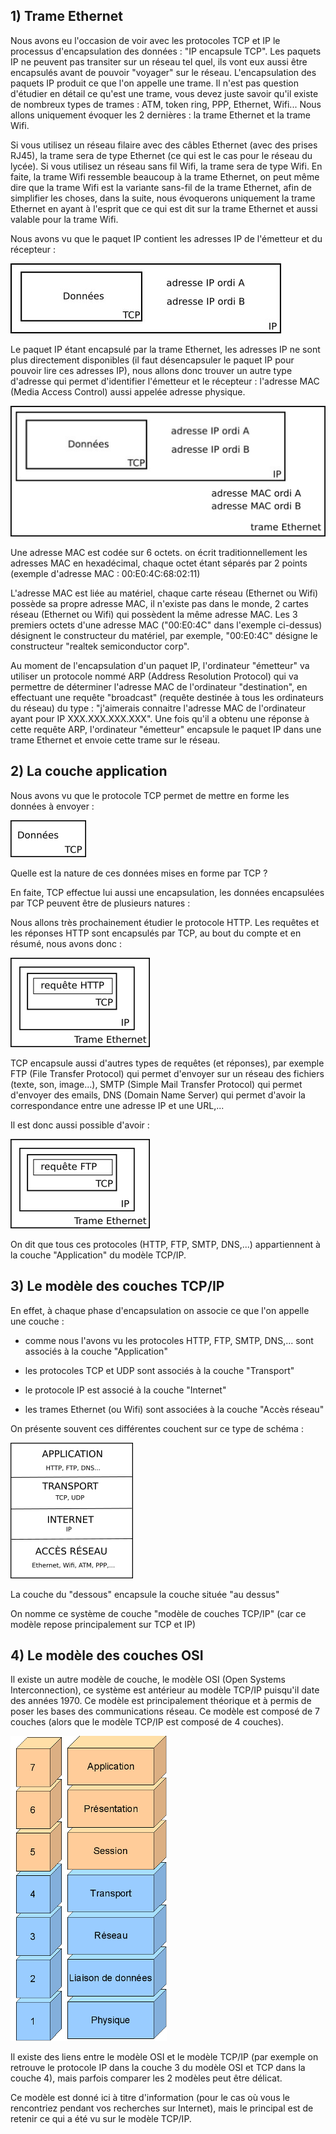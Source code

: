 ## 1) Trame Ethernet

Nous avons eu l'occasion de voir avec les protocoles TCP et IP le processus d'encapsulation des données : "IP encapsule TCP". Les paquets IP ne peuvent pas transiter sur un réseau tel quel, ils vont eux aussi être encapsulés avant de pouvoir "voyager" sur le réseau. L'encapsulation des paquets IP produit ce que l'on appelle une trame. Il n'est pas question d'étudier en détail ce qu'est une trame, vous devez juste savoir qu'il existe de nombreux types de trames : ATM, token ring, PPP, Ethernet, Wifi... Nous allons uniquement évoquer les 2 dernières : la trame Ethernet et la trame Wifi.

Si vous utilisez un réseau filaire avec des câbles Ethernet (avec des prises RJ45), la trame sera de type Ethernet (ce qui est le cas pour le réseau du lycée). Si vous utilisez un réseau sans fil Wifi, la trame sera de type Wifi. En faite, la trame Wifi ressemble beaucoup à la trame Ethernet, on peut même dire que la trame Wifi est la variante sans-fil de la trame Ethernet, afin de simplifier les choses, dans la suite, nous évoquerons uniquement la trame Ethernet en ayant à l'esprit que ce qui est dit sur la trame Ethernet et aussi valable pour la trame Wifi.

Nous avons vu que le paquet IP contient les adresses IP de l'émetteur et du récepteur :

![](img/c18c_1.jpg)

Le paquet IP étant encapsulé par la trame Ethernet, les adresses IP ne sont plus directement disponibles (il faut désencapsuler le paquet IP pour pouvoir lire ces adresses IP), nous allons donc trouver un autre type d'adresse qui permet d'identifier l'émetteur et le récepteur : l'adresse MAC (Media Access Control) aussi appelée adresse physique.

![](img/c18c_2.png)

Une adresse MAC est codée sur 6 octets. on écrit traditionnellement les adresses MAC en hexadécimal, chaque octet étant séparés par 2 points (exemple d'adresse MAC : 00:E0:4C:68:02:11)

L'adresse MAC est liée au matériel, chaque carte réseau (Ethernet ou Wifi) possède sa propre adresse MAC, il n'existe pas dans le monde, 2 cartes réseau (Ethernet ou Wifi) qui possèdent la même adresse MAC. Les 3 premiers octets d'une adresse MAC ("00:E0:4C" dans l'exemple ci-dessus) désignent le constructeur du matériel, par exemple, "00:E0:4C" désigne le constructeur "realtek semiconductor corp".

Au moment de l'encapsulation d'un paquet IP, l'ordinateur "émetteur" va utiliser un protocole nommé ARP (Address Resolution Protocol) qui va permettre de déterminer l'adresse MAC de l'ordinateur "destination", en effectuant une requête "broadcast" (requête destinée à tous les ordinateurs du réseau) du type : "j'aimerais connaitre l'adresse MAC de l'ordinateur ayant pour IP XXX.XXX.XXX.XXX". Une fois qu'il a obtenu une réponse à cette requête ARP, l'ordinateur "émetteur" encapsule le paquet IP dans une trame Ethernet et envoie cette trame sur le réseau.

## 2) La couche application

Nous avons vu que le protocole TCP permet de mettre en forme les données à envoyer :

![](img/c18c_3.png)

Quelle est la nature de ces données mises en forme par TCP ?

En faite, TCP effectue lui aussi une encapsulation, les données encapsulées par TCP peuvent être de plusieurs natures :

Nous allons très prochainement étudier le protocole HTTP. Les requêtes et les réponses HTTP sont encapsulés par TCP, au bout du compte et en résumé, nous avons donc :

![](img/c18c_4.png)

TCP encapsule aussi d'autres types de requêtes (et réponses), par exemple FTP (File Transfer Protocol) qui permet d'envoyer sur un réseau des fichiers (texte, son, image...), SMTP (Simple Mail Transfer Protocol) qui permet d'envoyer des emails, DNS (Domain Name Server) qui permet d'avoir la correspondance entre une adresse IP et une URL,...

Il est donc aussi possible d'avoir :

![](img/c18c_5.png)

On dit que tous ces protocoles (HTTP, FTP, SMTP, DNS,...) appartiennent à la couche "Application" du modèle TCP/IP.

## 3) Le modèle des couches TCP/IP

En effet, à chaque phase d'encapsulation on associe ce que l'on appelle une couche :

- comme nous l'avons vu les protocoles HTTP, FTP, SMTP, DNS,... sont associés à la couche "Application"

- les protocoles TCP et UDP sont associés à la couche "Transport"

- le protocole IP est associé à la couche "Internet"

- les trames Ethernet (ou Wifi) sont associées à la couche "Accès réseau"

On présente souvent ces différentes couchent sur ce type de schéma :


![](img/c18c_6.png)

La couche du "dessous" encapsule la couche située "au dessus"

On nomme ce système de couche "modèle de couches TCP/IP" (car ce modèle repose principalement sur TCP et IP)

## 4) Le modèle des couches OSI

Il existe un autre modèle de couche, le modèle OSI (Open Systems Interconnection), ce système est antérieur au modèle TCP/IP puisqu'il date des années 1970. Ce modèle est principalement théorique et à permis de poser les bases des communications réseau. Ce modèle est composé de 7 couches (alors que le modèle TCP/IP est composé de 4 couches).

![](img/c18c_7.png)

Il existe des liens entre le modèle OSI et le modèle TCP/IP (par exemple on retrouve le protocole IP dans la couche 3 du modèle OSI et TCP dans la couche 4), mais parfois comparer les 2 modèles peut être délicat.

Ce modèle est donné ici à titre d'information (pour le cas où vous le rencontriez pendant vos recherches sur Internet), mais le principal est de retenir ce qui a été vu sur le modèle TCP/IP.